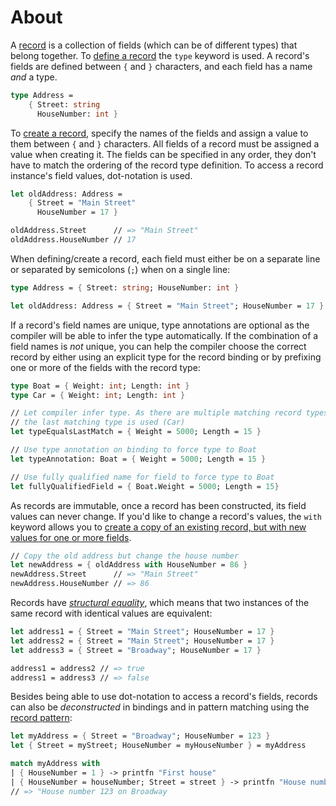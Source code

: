 # About

A [record][records] is a collection of fields (which can be of different types) that belong together. To [define a record][define] the `type` keyword is used. A record's fields are defined between `{` and `}` characters, and each field has a name _and_ a type.

```fsharp
type Address =
    { Street: string
      HouseNumber: int }
```

To [create a record][create], specify the names of the fields and assign a value to them between `{` and `}` characters. All fields of a record must be assigned a value when creating it. The fields can be specified in any order, they don't have to match the ordering of the record type definition. To access a record instance's field values, dot-notation is used.

```fsharp
let oldAddress: Address =
    { Street = "Main Street"
      HouseNumber = 17 }

oldAddress.Street      // => "Main Street"
oldAddress.HouseNumber // 17
```

When defining/create a record, each field must either be on a separate line or separated by semicolons (`;`) when on a single line:

```fsharp
type Address = { Street: string; HouseNumber: int }

let oldAddress: Address = { Street = "Main Street"; HouseNumber = 17 }
```

If a record's field names are unique, type annotations are optional as the compiler will be able to infer the type automatically. If the combination of a field names is _not_ unique, you can help the compiler choose the correct record by either using an explicit type for the record binding or by prefixing one or more of the fields with the record type:

```fsharp
type Boat = { Weight: int; Length: int }
type Car = { Weight: int; Length: int }

// Let compiler infer type. As there are multiple matching record types,
// the last matching type is used (Car)
let typeEqualsLastMatch = { Weight = 5000; Length = 15 }

// Use type annotation on binding to force type to Boat
let typeAnnotation: Boat = { Weight = 5000; Length = 15 }

// Use fully qualified name for field to force type to Boat
let fullyQualifiedField = { Boat.Weight = 5000; Length = 15}
```

As records are immutable, once a record has been constructed, its field values can never change. If you'd like to change a record's values, the `with` keyword allows you to [create a copy of an existing record, but with new values for one or more fields][create].

```fsharp
// Copy the old address but change the house number
let newAddress = { oldAddress with HouseNumber = 86 }
newAddress.Street      // => "Main Street"
newAddress.HouseNumber // => 86
```

Records have [_structural equality_][equality], which means that two instances of the same record with identical values are equivalent:

```fsharp
let address1 = { Street = "Main Street"; HouseNumber = 17 }
let address2 = { Street = "Main Street"; HouseNumber = 17 }
let address3 = { Street = "Broadway"; HouseNumber = 17 }

address1 = address2 // => true
address1 = address3 // => false
```

Besides being able to use dot-notation to access a record's fields, records can also be _deconstructed_ in bindings and in pattern matching using the [record pattern][record-patterns]:

```fsharp
let myAddress = { Street = "Broadway"; HouseNumber = 123 }
let { Street = myStreet; HouseNumber = myHouseNumber } = myAddress

match myAddress with
| { HouseNumber = 1 } -> printfn "First house"
| { HouseNumber = houseNumber; Street = street } -> printfn "House number %d on %s" houseNumber street
// => "House number 123 on Broadway
```

[records]: https://docs.microsoft.com/en-us/dotnet/fsharp/language-reference/records
[define]: https://docs.microsoft.com/en-us/dotnet/fsharp/language-reference/records#remarks
[create]: https://docs.microsoft.com/en-us/dotnet/fsharp/language-reference/records#creating-records-by-using-record-expressions
[equality]: https://docs.microsoft.com/en-us/dotnet/fsharp/language-reference/records#differences-between-records-and-classes
[pattern-matching]: https://docs.microsoft.com/en-us/dotnet/fsharp/language-reference/pattern-matching
[record-patterns]: https://docs.microsoft.com/en-us/dotnet/fsharp/language-reference/pattern-matching#record-pattern
[guards]: https://docs.microsoft.com/en-us/dotnet/fsharp/language-reference/match-expressions#guards-on-patterns
